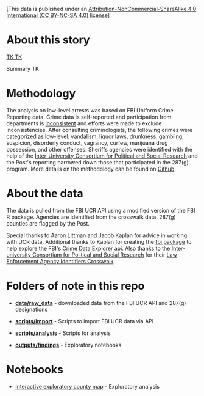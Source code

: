 [This data is published under an [Attribution-NonCommercial-ShareAlike 4.0 International (CC BY-NC-SA 4.0) license](https://creativecommons.org/licenses/by-nc-sa/4.0/)]

# About this story

[TK TK ](https://www.washingtonpost.com/)

Summary TK

# Methodology

The analysis on low-level arrests was based on FBI Uniform Crime Reporting data. Crime data is self-reported and participation from departments is [inconsistent](https://www.washingtonpost.com/crime-law/2020/06/17/fbi-launched-database-police-use-force-last-year-only-40-percent-police-participated/) and efforts were made to exclude inconsistencies. After consulting criminologists, the following crimes were categorized as low-level: vandalism, liquor laws, drunkness, gambling, suspicion, disorderly conduct, vagrancy, curfew, marijuana drug possession, and other offenses. Sheriffs agencies were identified with the help of the [Inter-University Consortium for Political and Social Research](https://www.icpsr.umich.edu/web/pages/NACJD/index.html) and the Post's reporting narrowed down those that participated in the 287(g) program. More details on the methodology can be found on [Github](https://github.com/wpinvestigative/sheriffs_287g).

# About the data

The data is pulled from the FBI UCR API using a modified version of the FBI R package. Agencies are identified from the crosswalk data. 287(g) counties are flagged by the Post.

Special thanks to Aaron Littman and Jacob Kaplan for advice in working with UCR data. Additional thanks to Kaplan for creating the [fbi package](https://github.com/jacobkap/fbi) to help explore the FBI's [Crime Data Explorer](https://crime-data-explorer.fr.cloud.gov/) api. Also thanks to the [Inter-university Consortium for Political and Social Research](https://www.icpsr.umich.edu/web/pages/NACJD/index.html) for their [Law Enforcement Agency Identifiers Crosswalk](https://www.icpsr.umich.edu/web/NACJD/studies/35158/summary).

# Folders of note in this repo

* **[data/raw_data](data/raw_data)** - downloaded data from the FBI UCR API and 287(g) designations

* **[scripts/import](scripts/import)** - Scripts to import FBI UCR data via API

* **[scripts/analysis](scripts/analysis)** - Scripts for analysis

* **[outputs/findings](https://github.com/wpinvestigative/sheriffs_287g/tree/main/outputs/findings)** - Exploratory notebooks

# Notebooks

* [Interactive exploratory county map](http://wpinvestigative.github.io/sheriffs_287g/outputs/findings/01_analysis.html) - Exploratory analysis